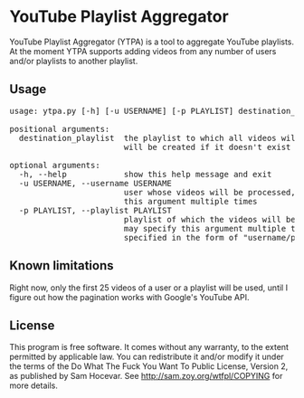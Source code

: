 YouTube Playlist Aggregator
===========================

YouTube Playlist Aggregator (YTPA) is a tool to aggregate YouTube playlists.
At the moment YTPA supports adding videos from any number of users and/or
playlists to another playlist.


Usage
-----

<pre>
usage: ytpa.py [-h] [-u USERNAME] [-p PLAYLIST] destination_playlist

positional arguments:
  destination_playlist  the playlist to which all videos will be added. It
                        will be created if it doesn't exist

optional arguments:
  -h, --help            show this help message and exit
  -u USERNAME, --username USERNAME
                        user whose videos will be processed, you may specify
                        this argument multiple times
  -p PLAYLIST, --playlist PLAYLIST
                        playlist of which the videos will be processed, you
                        may specify this argument multiple times. Must be
                        specified in the form of "username/playlistname".
</pre>


Known limitations
-----------------

Right now, only the first 25 videos of a user or a playlist will be used,
until I figure out how the pagination works with Google's YouTube API.


License
-------

This program is free software. It comes without any warranty, to the extent
permitted by applicable law. You can redistribute it and/or modify it under
the terms of the Do What The Fuck You Want To Public License, Version 2, as
published by Sam Hocevar.
See http://sam.zoy.org/wtfpl/COPYING for more details.
